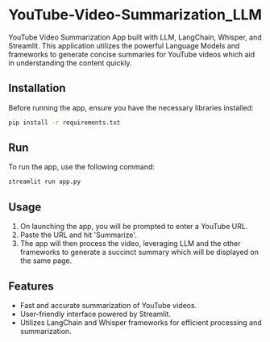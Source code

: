 # YouTube-Video-Summarization_LLM
YouTube Video Summarization App built with LLM, LangChain, Whisper, and Streamlit. This application utilizes the powerful Language Models and frameworks to generate concise summaries for YouTube videos which aid in understanding the content quickly.

## Installation

Before running the app, ensure you have the necessary libraries installed:

```bash
pip install -r requirements.txt
```

## Run

To run the app, use the following command:

```bash
streamlit run app.py
```

## Usage

1. On launching the app, you will be prompted to enter a YouTube URL.
2. Paste the URL and hit 'Summarize'.
3. The app will then process the video, leveraging LLM and the other frameworks to generate a succinct summary which will be displayed on the same page.

## Features

- Fast and accurate summarization of YouTube videos.
- User-friendly interface powered by Streamlit.
- Utilizes LangChain and Whisper frameworks for efficient processing and summarization.
